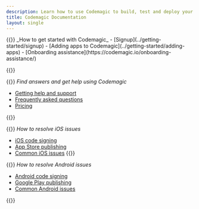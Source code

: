 ```yaml
---
description: Learn how to use Codemagic to build, test and deploy your mobile apps.
title: Codemagic Documentation
layout: single
---
```

<div class="links-group-wrap">
{{<links-group title="Getting started">}}
_How to get started with Codemagic_ 
- [Signup](../getting-started/signup)
- [Adding apps to Codemagic](../getting-started/adding-apps)
- [Onboarding assistance](https://codemagic.io/onboarding-assistance/)


{{</links-group>}} 

{{<links-group title="Common questions">}}
_Find answers and get help using Codemagic_
- [Getting help and support](../troubleshooting/help-and-support)
- [Frequently asked questions](../getting-started/faq)
- [Pricing](../billing/pricing.md) 


{{</links-group>}}



{{<links-group title="iOS troubleshooting">}}
_How to resolve iOS issues_
- [iOS code signing](../yaml-code-signing/signing-ios)
- [App Store publishing](../yaml-publishing/app-store-connect)
- [Common iOS issues](../troubleshooting/common-ios-issues)
{{</links-group>}}



{{<links-group title="Android troubleshooting">}}
_How to resolve Android issues_
- [Android code signing](../yaml-code-signing/signing-android)
- [Google Play publishing](../yaml-publishing/google-play)
- [Common Android issues](../troubleshooting/common-android-issues.md)

{{</links-group>}}
</div>
